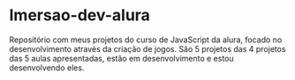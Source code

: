 # Imersao-dev-alura
Repositório com meus projetos do curso de JavaScript da alura, focado no desenvolvimento através da criação de jogos.
São 5 projetos das 4 projetos das 5 aulas apresentadas, estão em desenvolvimento e estou desenvolvendo eles.
